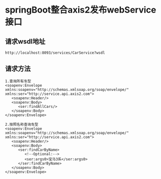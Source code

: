 # springBoot整合axis2发布webService接口
## 请求wsdl地址
    http://localhost:8093/services/CarService?wsdl
## 请求方法
    1.查询所有车型
    <soapenv:Envelope xmlns:soapenv="http://schemas.xmlsoap.org/soap/envelope/" xmlns:ser="http://service.api.axis2.com">
       <soapenv:Header/>
       <soapenv:Body>
          <ser:findAllCars/>
       </soapenv:Body>
    </soapenv:Envelope>
    
    2.按照名称查询车型
    <soapenv:Envelope xmlns:soapenv="http://schemas.xmlsoap.org/soap/envelope/" xmlns:ser="http://service.api.axis2.com">
       <soapenv:Header/>
       <soapenv:Body>
          <ser:findCarByName>
             <!--Optional:-->
             <ser:args0>宝马3系</ser:args0>
          </ser:findCarByName>
       </soapenv:Body>
    </soapenv:Envelope>